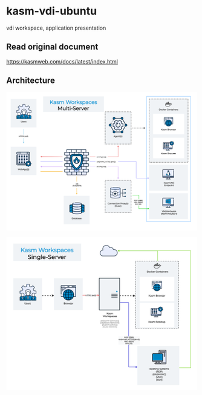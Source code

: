 # kasm-vdi-ubuntu
vdi workspace, application presentation 

## Read original document 
https://kasmweb.com/docs/latest/index.html

## Architecture
![image](https://github.com/black-gee/kasm-vdi-ubuntu/blob/main/architecture-kasm-multi-server.png)

![image](https://github.com/black-gee/kasm-vdi-ubuntu/blob/main/architecture-kasm-single-server.png)
